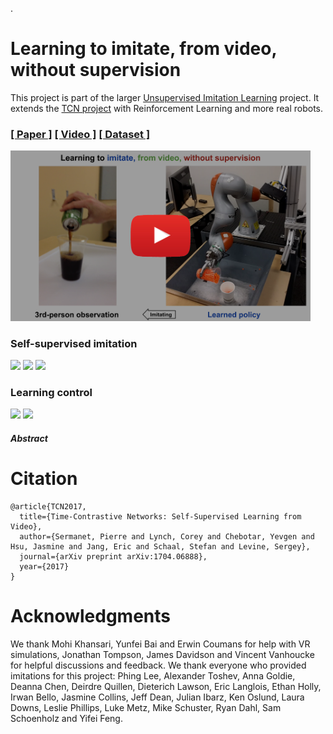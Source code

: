 .
# Learning to imitate, from video, without supervision
This project is part of the larger [Unsupervised Imitation Learning](https://sermanet.github.io/imitation/) project.
It extends the [TCN project](https://sermanet.github.io/tcn/) with Reinforcement Learning and more real robots.

### [[ Paper ]](https://arxiv.org/abs/1704.06888) [[ Video ]](https://www.youtube.com/watch?v=b1UTUQpxPSY) [[ Dataset ]](https://sites.google.com/site/brainrobotdata/home/multiview-pouring)

<a href="http://www.youtube.com/watch?feature=player_embedded&v=b1UTUQpxPSY" target="_blank">
 <img src="docs/figs/tcn2_youtube_thumbnail.png" alt="TCN" width="480">
</a>

### Self-supervised imitation
<img src='docs/figs/kuka_pouring.mov.gif'>

<img src='docs/figs/kuka_dishrack.mov.gif'>

<img src='docs/figs/pose_all.mov.gif'>

### Learning control

<img src='docs/figs/kuka_pouring_control.mov.gif'>

<img src='docs/figs/kuka_dishrack_control.mov.gif'>

##### Abstract
# Citation

```
@article{TCN2017,
  title={Time-Contrastive Networks: Self-Supervised Learning from Video},
  author={Sermanet, Pierre and Lynch, Corey and Chebotar, Yevgen and Hsu, Jasmine and Jang, Eric and Schaal, Stefan and Levine, Sergey},
  journal={arXiv preprint arXiv:1704.06888},
  year={2017}
}
```

# Acknowledgments

We thank Mohi Khansari, Yunfei Bai and Erwin Coumans for help with VR simulations, Jonathan Tompson, James Davidson and Vincent Vanhoucke for helpful discussions and feedback. We thank everyone who provided imitations for this project: Phing Lee, Alexander Toshev, Anna Goldie, Deanna Chen, Deirdre Quillen, Dieterich Lawson, Eric Langlois, Ethan Holly, Irwan Bello, Jasmine Collins, Jeff Dean, Julian Ibarz, Ken Oslund, Laura Downs, Leslie Phillips, Luke Metz, Mike Schuster, Ryan Dahl, Sam Schoenholz and Yifei Feng.
